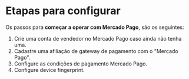 # Etapas para configurar

Os passos para **começar a operar com Mercado Pago**, são os seguintes:

1. Crie uma conta de vendedor no Mercado Pago caso ainda não tenha uma.
2. Cadastre uma afiliação de gateway de pagamento com o "Mercado Pago".
3. Configure as condições de pagamento Mercado Pago.
4. Configure device fingerprint.